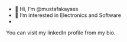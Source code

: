 - 👋 Hi, I’m @mustafakayass
- 👀 I’m interested in Electronics and Software
- 
You can visit my linkedIn profile from my bio.

<!---
mustafakayass/mustafakayass is a ✨ special ✨ repository because its `README.md` (this file) appears on your GitHub profile.
You can click the Preview link to take a look at your changes.
--->
